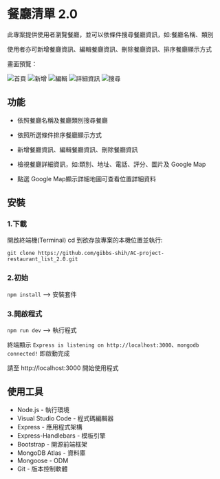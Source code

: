 # 餐廳清單 2.0

此專案提供使用者瀏覽餐廳，並可以依條件搜尋餐廳資訊，如:餐廳名稱、類別

使用者亦可新增餐廳資訊、編輯餐廳資訊、刪除餐廳資訊、排序餐廳顯示方式

畫面預覽：

![首頁](https://github.com/gibbs-shih/AC-project-restaurant_list_2.0/assets/73210852/b1cd2563-5231-4982-8eb2-5a2a0f05686e)
![新增](https://github.com/gibbs-shih/AC-project-restaurant_list_2.0/assets/73210852/e8ca9db5-1083-476f-b090-71f30710fec6)
![編輯](https://github.com/gibbs-shih/AC-project-restaurant_list_2.0/assets/73210852/25323599-ebf5-4d44-95ac-3909bedaca69)
![詳細資訊](https://github.com/gibbs-shih/AC-project-restaurant_list_2.0/assets/73210852/b1f7fbfc-c075-4de6-9e49-af2558a62861)
![搜尋](https://github.com/gibbs-shih/AC-project-restaurant_list_2.0/assets/73210852/c696a27d-2217-495e-82de-44ce0d8bc281)

## 功能

- 依照餐廳名稱及餐廳類別搜尋餐廳

- 依照所選條件排序餐廳顯示方式

- 新增餐廳資訊、編輯餐廳資訊、刪除餐廳資訊

- 檢視餐廳詳細資訊，如:類別、地址、電話、評分、圖片及 Google Map

- 點選 Google Map顯示詳細地圖可查看位置詳細資料


## 安裝

### 1.下載

開啟終端機(Terminal) cd 到欲存放專案的本機位置並執行:

`git clone https://github.com/gibbs-shih/AC-project-restaurant_list_2.0.git`

### 2.初始

`npm install`  --> 安裝套件

### 3.開啟程式

`npm run dev`  --> 執行程式

終端顯示 `Express is listening on http://localhost:3000`、`mongodb connected!` 即啟動完成

請至 http://localhost:3000 開始使用程式


## 使用工具
- Node.js - 執行環境
- Visual Studio Code - 程式碼編輯器
- Express - 應用程式架構
- Express-Handlebars - 模板引擎
- Bootstrap - 開源前端框架
- MongoDB Atlas - 資料庫 
- Mongoose - ODM
- Git - 版本控制軟體
